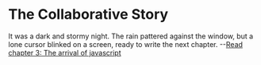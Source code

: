 # The Collaborative Story


It was a dark and stormy night. The rain pattered against the window, but a lone cursor blinked on a screen, ready to write the next chapter.
--[Read chapter 3: The arrival of javascript](chapter_2.js)
